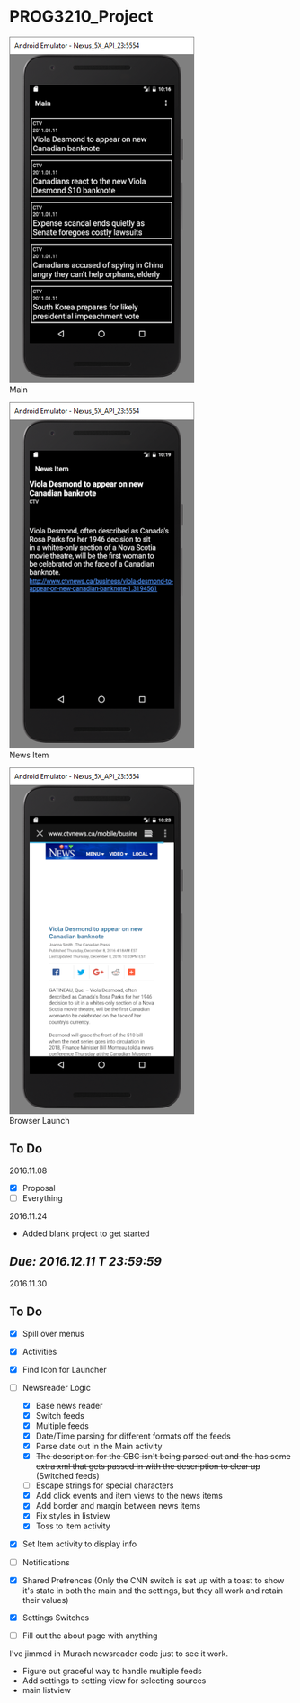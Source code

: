 # PROG3210_Project

![Main](/screencaps/main.png) <br/>
Main

![News Item](/screencaps/news_item.png) <br/>
News Item

![News Item](/screencaps/browser_launch.png) <br/>
Browser Launch

## To Do

2016.11.08


- [x] Proposal
- [ ] Everything

2016.11.24

- Added blank project to get started

## **_Due: 2016.12.11 T 23:59:59_**

2016.11.30

## To Do

- [x] Spill over menus
- [x] Activities
- [x] Find Icon for Launcher
- [ ] Newsreader Logic
    - [x] Base news reader
    - [x] Switch feeds
    - [x] Multiple feeds
    - [x] Date/Time parsing for different formats off the feeds
    - [x] Parse date out in the Main activity
    - [x] ~~The description for the CBC isn't being parsed out and the has some extra xml that gets passed in with the description to clear up~~ (Switched feeds)
    - [ ] Escape strings for special characters
    - [x] Add click events and item views to the news items
    - [x] Add border and margin between news items
    - [x] Fix styles in listview
    - [x] Toss to item activity
- [x] Set Item activity to display info
- [ ] Notifications
- [x] Shared Prefrences (Only the CNN switch is set up with a toast to show it's state in both the main and the settings, but they all work and retain their values)
- [x] Settings Switches
- [ ] Fill out the about page with anything



I've jimmed in Murach newsreader code just to see it work.

- Figure out graceful way to handle multiple feeds
- Add settings to setting view for selecting sources
- main listview


